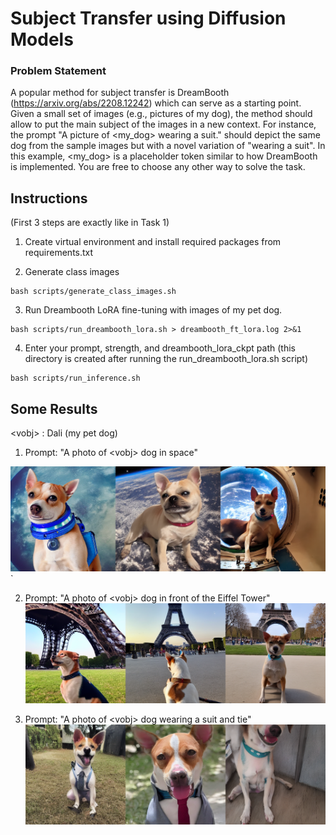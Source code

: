 # Subject Transfer using Diffusion Models

### Problem Statement

A popular method for subject transfer is DreamBooth (https://arxiv.org/abs/2208.12242) which can serve as a starting point. Given a small set of images (e.g., pictures of my dog), the method should allow to put the main subject of the images in a new context. For instance, the prompt "A picture of <my_dog> wearing a suit." should depict the same dog from the sample images but with a novel variation of "wearing a suit". In this example, <my_dog> is a placeholder token similar to how DreamBooth is implemented. You are free to choose any other way to solve the task.


## Instructions

(First 3 steps are exactly like in Task 1)

1. Create virtual environment and install required packages from requirements.txt

2. Generate class images

```
bash scripts/generate_class_images.sh
```

3. Run Dreambooth LoRA fine-tuning with images of my pet dog.

```
bash scripts/run_dreambooth_lora.sh > dreambooth_ft_lora.log 2>&1
```

4. Enter your prompt, strength, and dreambooth_lora_ckpt path (this directory is created after running the run_dreambooth_lora.sh script)
```
bash scripts/run_inference.sh
```

## Some Results

\<vobj> : Dali (my pet dog)

1. Prompt: "A photo of \<vobj> dog in space"

![Diagram](assets/Dali_in_space.png)`


2. Prompt: "A photo of \<vobj> dog in front of the Eiffel Tower"
![Diagram](assets/Dali_in_front_of_Eiffel_Tower.png)


3. Prompt: "A photo of \<vobj> dog wearing a suit and tie"
![Diagram](assets/ouput_4_epoch5.png)
